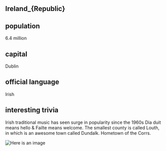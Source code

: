 ## Ireland_{Republic}
## population
6.4 million

## capital
Dublin 
 
## official language
Irish

## interesting trivia
Irish traditional music has seen surge in popularity since the 1960s
Dia duit means hello & Failte means welcome.
The smallest county is called Louth, in which is an awesome town called Dundalk. Hometown of the Corrs.

![Here is an image](https://www.irishcentral.com/images/W39519---Louth-Boyne-at-Drogheda.jpg "Dundalk, Co.Louth")





